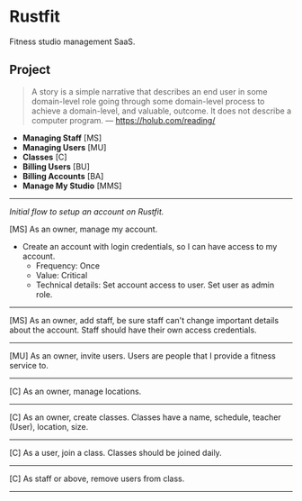 # Rustfit

Fitness studio management SaaS.

## Project

> A story is a simple narrative that describes an end user in some domain-level role going through some domain-level process to achieve a domain-level, and valuable, outcome. It does not describe a computer program. — https://holub.com/reading/

- **Managing Staff** [MS]
- **Managing Users** [MU]
- **Classes** [C]
- **Billing Users** [BU]
- **Billing Accounts** [BA]
- **Manage My Studio** [MMS]

---

_Initial flow to setup an account on Rustfit._

[MS] As an owner, manage my account.

- Create an account with login credentials, so I can have access to my account.
  - Frequency: Once
  - Value: Critical
  - Technical details: Set account access to user. Set user as admin role.

---

[MS] As an owner, add staff, be sure staff can't change important details about the account. Staff should have their own access credentials.

---

[MU] As an owner, invite users. Users are people that I provide a fitness service to.

---

[C] As an owner, manage locations.

---

[C] As an owner, create classes. Classes have a name, schedule, teacher (User), location, size.

---

[C] As a user, join a class. Classes should be joined daily.

---

[C] As staff or above, remove users from class.

---
